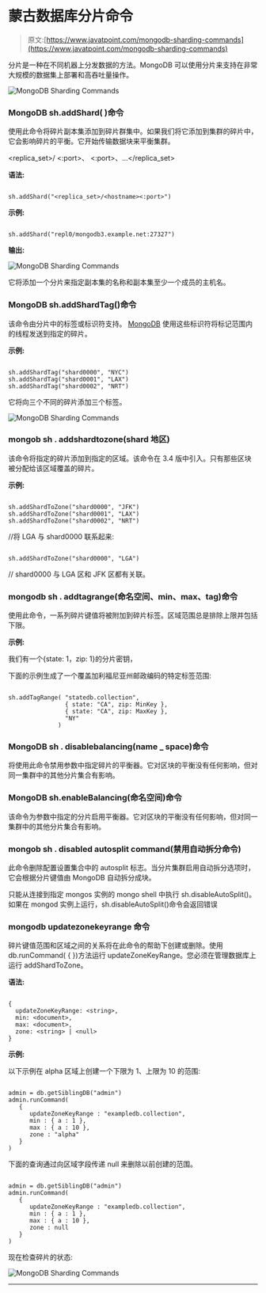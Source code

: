 # 蒙古数据库分片命令

> 原文:[https://www.javatpoint.com/mongodb-sharding-commands](https://www.javatpoint.com/mongodb-sharding-commands)

分片是一种在不同机器上分发数据的方法。MongoDB 可以使用分片来支持在非常大规模的数据集上部署和高吞吐量操作。

![MongoDB Sharding Commands](../Images/0914c4fb88eff509de852c5c50232b6d.png)

### MongoDB sh.addShard( <url>)命令</url>

使用此命令将碎片副本集添加到碎片群集中。如果我们将它添加到集群的碎片中，它会影响碎片的平衡。它开始传输数据块来平衡集群。

<replica_set>/ <hostname><:port>、 <hostname><:port>、...</hostname></hostname></replica_set>

**语法:**

```

sh.addShard("<replica_set>/<hostname><:port>")

```

**示例:**

```

sh.addShard("repl0/mongodb3.example.net:27327")

```

**输出:**

![MongoDB Sharding Commands](../Images/545ab9a13a0cc6a7553276b8d00f4f97.png)

它将添加一个分片来指定副本集的名称和副本集至少一个成员的主机名。

### MongoDB sh.addShardTag()命令

该命令由分片中的标签或标识符支持。 [MongoDB](https://www.javatpoint.com/mongodb-tutorial) 使用这些标识符将标记范围内的线程发送到指定的碎片。

**示例:**

```

sh.addShardTag("shard0000", "NYC")
sh.addShardTag("shard0001", "LAX")
sh.addShardTag("shard0002", "NRT")

```

它将向三个不同的碎片添加三个标签。

![MongoDB Sharding Commands](../Images/cc62756c17b242ee8a6e216d06576c2e.png)

### mongob sh . addshardtozone(shard 地区)

该命令将指定的碎片添加到指定的区域。该命令在 3.4 版中引入。只有那些区块被分配给该区域覆盖的碎片。

**示例:**

```

sh.addShardToZone("shard0000", "JFK")
sh.addShardToZone("shard0001", "LAX")
sh.addShardToZone("shard0002", "NRT")

```

//将 LGA 与 shard0000 联系起来:

```

sh.addShardToZone("shard0000", "LGA")

```

// shard0000 与 LGA 区和 JFK 区都有关联。

### mongodb sh . addtagrange(命名空间、min、max、tag)命令

使用此命令，一系列碎片键值将被附加到碎片标签。区域范围总是排除上限并包括下限。

**示例:**

我们有一个{state: 1，zip: 1}的分片密钥，

下面的示例生成了一个覆盖加利福尼亚州邮政编码的特定标签范围:

```

sh.addTagRange( "statedb.collection",
                { state: "CA", zip: MinKey },
                { state: "CA", zip: MaxKey },
                "NY"
              )

```

### MongoDB sh . disablebalancing(name _ space)命令

将使用此命令禁用参数中指定碎片的平衡器。它对区块的平衡没有任何影响，但对同一集群中的其他分片集合有影响。

### MongoDB sh.enableBalancing(命名空间)命令

该命令为参数中指定的分片启用平衡器。它对区块的平衡没有任何影响，但对同一集群中的其他分片集合有影响。

### mongob sh . disabled autosplit command(禁用自动拆分命令)

此命令删除配置设置集合中的 autosplit 标志。当分片集群启用自动拆分选项时，它会根据分片键值由 MongoDB 自动拆分成块。

只能从连接到指定 mongos 实例的 mongo shell 中执行 sh.disableAutoSplit()。如果在 mongod 实例上运行，sh.disableAutoSplit()命令会返回错误

### mongodb updatezonekeyrange 命令

碎片键值范围和区域之间的关系将在此命令的帮助下创建或删除。使用 db.runCommand( { <command></command>})方法运行 updateZoneKeyRange。您必须在管理数据库上运行 addShardToZone。

**语法:**

```

{
  updateZoneKeyRange: <string>,
  min: <document>,
  max: <document>,
  zone: <string> | <null>
}

```

**示例:**

以下示例在 alpha 区域上创建一个下限为 1、上限为 10 的范围:

```

admin = db.getSiblingDB("admin")
admin.runCommand(
   {
      updateZoneKeyRange : "exampledb.collection",
      min : { a : 1 },
      max : { a : 10 },
      zone : "alpha"
   }
)

```

下面的查询通过向区域字段传递 null 来删除以前创建的范围。

```

admin = db.getSiblingDB("admin")
admin.runCommand(
   {
      updateZoneKeyRange : "exampledb.collection",
      min : { a : 1 },
      max : { a : 10 },
      zone : null
   }
)

```

现在检查碎片的状态:

![MongoDB Sharding Commands](../Images/2405cffa84ae39eec67e2b108e4fa095.png)

* * *